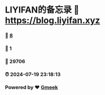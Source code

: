 # LIYIFAN的备忘录 :link: https://blog.liyifan.xyz 
### :page_facing_up: [8](https://blog.liyifan.xyz/tag.html) 
### :speech_balloon: 1 
### :hibiscus: 29706 
### :alarm_clock: 2024-07-19 23:18:13 
### Powered by :heart: [Gmeek](https://github.com/Meekdai/Gmeek)
